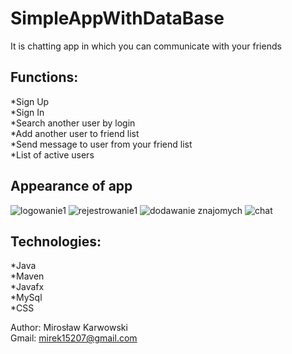 # SimpleAppWithDataBase</br>
It is chatting app in which you can communicate with your friends</br>

## Functions:</br>
*Sign Up </br>
*Sign In </br>
*Search another user by login</br>
*Add another user to friend list</br>
*Send message to user from your friend list</br>
*List of active users </br>

## Appearance of app
![logowanie1](https://user-images.githubusercontent.com/62155678/164016885-c3a5f283-0065-4912-8e65-41c957d20cec.png)
![rejestrowanie1](https://user-images.githubusercontent.com/62155678/164016959-bff329a8-e7b1-4304-ad8b-326c41962790.png)
![dodawanie znajomych](https://user-images.githubusercontent.com/62155678/164017074-eeb329ea-597f-4cda-a63d-8cb853a13ec3.png)
![chat](https://user-images.githubusercontent.com/62155678/164017091-a98a7364-8bbe-402c-b240-e8197d357c68.png)

## Technologies:
*Java</br>
*Maven</br>
*Javafx</br>
*MySql</br>
*CSS</br>

Author: Mirosław Karwowski</br>
Gmail: mirek15207@gmail.com</br>
